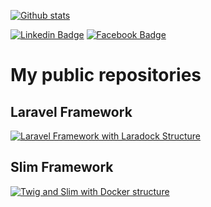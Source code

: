 [![Github stats](https://github-readme-stats.vercel.app/api?username=edsonjuniornarvaes&count_private=true&show_icons=true&theme=darcula&include_all_commits=true)](https://github.com/edsonjuniornarvaes)

[![Linkedin Badge](https://img.shields.io/badge/-LinkedIn-blue?style=flat-square&logo=Linkedin&logoColor=white&link=https://www.linkedin.com/in/edsonjuniornarvaes)](https://www.linkedin.com/in/edsonjuniornarvaes)
[![Facebook Badge](https://img.shields.io/badge/-Facebook-red?style=flat-square&logo=Facebook&logoColor=white&link=https://www.facebook.com/edsonjuniornarvaes)](https://www.facebook.com/edsonjuniornarvaes/)

# My public repositories

## Laravel Framework

[![Laravel Framework with Laradock Structure](https://github-readme-stats.vercel.app/api/pin/?username=edsonjuniornarvaes&repo=laravel-repositories)](https://github.com/edsonjuniornarvaes/laravel-repositories.git)

## Slim Framework

[![Twig and Slim with Docker structure](https://github-readme-stats.vercel.app/api/pin/?username=edsonjuniornarvaes&repo=twig-slim-docker-structure)](https://github.com/edsonjuniornarvaes/twig-slim-docker-structure.git)
